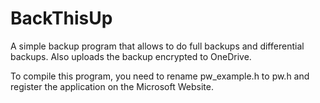# BackThisUp

A simple backup program that allows to do full backups and differential backups.
Also uploads the backup encrypted to OneDrive.

To compile this program, you need to rename pw_example.h to pw.h and register the application on the Microsoft Website.